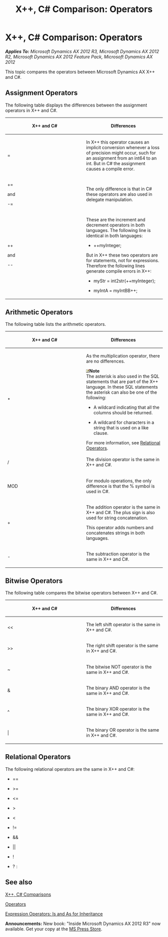 ﻿---
title: 'X++, C# Comparison: Operators'
TOCTitle: 'X++, C# Comparison: Operators'
ms:assetid: bda4bc5d-93cc-48b6-bbd6-5d0e8029ebf3
ms:mtpsurl: https://msdn.microsoft.com/en-us/library/Cc967420(v=AX.60)
ms:contentKeyID: 35250038
ms.date: 05/18/2015
mtps_version: v=AX.60
---

# X++, C\# Comparison: Operators 


_**Applies To:** Microsoft Dynamics AX 2012 R3, Microsoft Dynamics AX 2012 R2, Microsoft Dynamics AX 2012 Feature Pack, Microsoft Dynamics AX 2012_

This topic compares the operators between Microsoft Dynamics AX X++ and C\#.

## Assignment Operators

The following table displays the differences between the assignment operators in X++ and C\#.

<table>
<colgroup>
<col style="width: 50%" />
<col style="width: 50%" />
</colgroup>
<thead>
<tr class="header">
<th><p>X++ and C#</p></th>
<th><p>Differences</p></th>
</tr>
</thead>
<tbody>
<tr class="odd">
<td><p>=</p></td>
<td><p>In X++ this operator causes an implicit conversion whenever a loss of precision might occur, such for an assignment from an int64 to an int. But in C# the assignment causes a compile error.</p></td>
</tr>
<tr class="even">
<td><p>+=</p>
<p>and</p>
<p>-=</p></td>
<td><p>The only difference is that in C# these operators are also used in delegate manipulation.</p></td>
</tr>
<tr class="odd">
<td><p>++</p>
<p>and</p>
<p>--</p></td>
<td><p>These are the increment and decrement operators in both languages. The following line is identical in both languages:</p>
<ul>
<li><p>++myInteger;</p></li>
</ul>
<p>But in X++ these two operators are for statements, not for expressions. Therefore the following lines generate compile errors in X++:</p>
<ul>
<li><p>myStr = int2str(++myInteger);</p></li>
<li><p>myIntA = myIntBB++;</p></li>
</ul></td>
</tr>
</tbody>
</table>


## Arithmetic Operators

The following table lists the arithmetic operators.

<table>
<colgroup>
<col style="width: 50%" />
<col style="width: 50%" />
</colgroup>
<thead>
<tr class="header">
<th><p>X++ and C#</p></th>
<th><p>Differences</p></th>
</tr>
</thead>
<tbody>
<tr class="odd">
<td><p>*</p></td>
<td><p>As the multiplication operator, there are no differences.</p>
<div class="mtps-table">
<div class="mtps-row">
<img src="images/Aa589339.alert_note(en-us,AX.60).gif" title="Note" alt="Note" class="note" /><strong>Note</strong>
</div>
<div class="mtps-row">
The asterisk is also used in the SQL statements that are part of the X++ language. In these SQL statements the asterisk can also be one of the following:
<ul>
<li><p>A wildcard indicating that all the columns should be returned.</p></li>
<li><p>A wildcard for characters in a string that is used on a like clause.</p></li>
</ul>
For more information, see <a href="relational-operators.md">Relational Operators</a>.
</div>
</div></td>
</tr>
<tr class="even">
<td><p>/</p></td>
<td><p>The division operator is the same in X++ and C#.</p></td>
</tr>
<tr class="odd">
<td><p>MOD</p></td>
<td><p>For modulo operations, the only difference is that the % symbol is used in C#.</p></td>
</tr>
<tr class="even">
<td><p>+</p></td>
<td><p>The addition operator is the same in X++ and C#. The plus sign is also used for string concatenation.</p>
<p>This operator adds numbers and concatenates strings in both languages.</p></td>
</tr>
<tr class="odd">
<td><p>-</p></td>
<td><p>The subtraction operator is the same in X++ and C#.</p></td>
</tr>
</tbody>
</table>


## Bitwise Operators

The following table compares the bitwise operators between X++ and C\#.

<table>
<colgroup>
<col style="width: 50%" />
<col style="width: 50%" />
</colgroup>
<thead>
<tr class="header">
<th><p>X++ and C#</p></th>
<th><p>Differences</p></th>
</tr>
</thead>
<tbody>
<tr class="odd">
<td><p>&lt;&lt;</p></td>
<td><p>The left shift operator is the same in X++ and C#.</p></td>
</tr>
<tr class="even">
<td><p>&gt;&gt;</p></td>
<td><p>The right shift operator is the same in X++ and C#.</p></td>
</tr>
<tr class="odd">
<td><p>~</p></td>
<td><p>The bitwise NOT operator is the same in X++ and C#.</p></td>
</tr>
<tr class="even">
<td><p>&amp;</p></td>
<td><p>The binary AND operator is the same in X++ and C#.</p></td>
</tr>
<tr class="odd">
<td><p>^</p></td>
<td><p>The binary XOR operator is the same in X++ and C#.</p></td>
</tr>
<tr class="even">
<td><p>|</p></td>
<td><p>The binary OR operator is the same in X++ and C#.</p></td>
</tr>
</tbody>
</table>


## Relational Operators

The following relational operators are the same in X++ and C\#:

  - \==

  - \>=

  - \<=

  - \>

  - \<

  - \!=

  - &&

  - ||

  - \!

  - ? :

## See also

[X++, C\# Comparisons](x-csharp-comparisons.md)

[Operators](operators.md)

[Expression Operators: Is and As for Inheritance](expression-operators-is-and-as-for-inheritance.md)

  
**Announcements:** New book: "Inside Microsoft Dynamics AX 2012 R3" now available. Get your copy at the [MS Press Store](https://www.microsoftpressstore.com/store/inside-microsoft-dynamics-ax-2012-r3-9780735685109).

